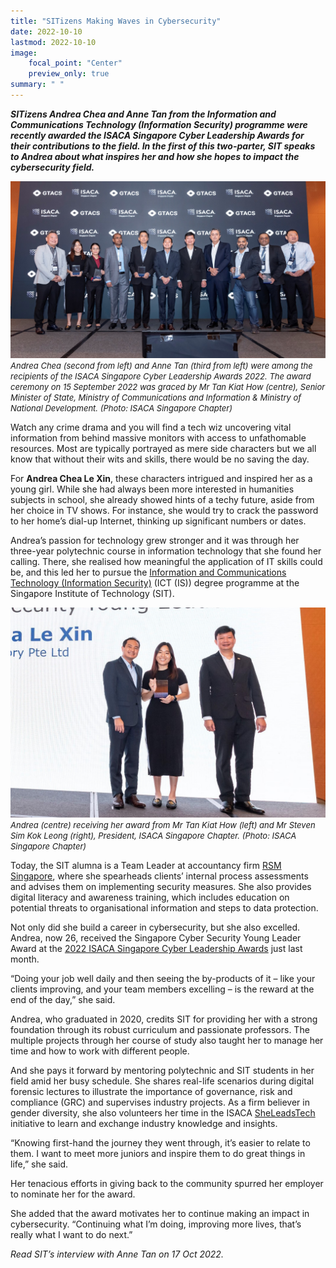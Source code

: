 ```yaml
---
title: "SITizens Making Waves in Cybersecurity"
date: 2022-10-10
lastmod: 2022-10-10
image:
    focal_point: "Center"
    preview_only: true
summary: " "
---
```


***SITizens Andrea Chea and Anne Tan from the Information and Communications Technology (Information Security) programme were recently awarded the ISACA Singapore Cyber Leadership Awards for their contributions to the field. In the first of this two-parter, SIT speaks to Andrea about what inspires her and how she hopes to impact the cybersecurity field.***

![ISACA SG 2022 Award Winners](./isacasg2022awardwinners.jpg)
*<font size = 2>Andrea Chea (second from left) and Anne Tan (third from left) were among the recipients of the ISACA Singapore Cyber Leadership Awards 2022. The award ceremony on 15 September 2022 was graced by Mr Tan Kiat How (centre), Senior Minister of State, Ministry of Communications and Information & Ministry of National Development. (Photo: ISACA Singapore Chapter)*</font>

Watch any crime drama and you will find a tech wiz uncovering vital information from behind massive monitors with access to unfathomable resources. Most are typically portrayed as mere side characters but we all know that without their wits and skills, there would be no saving the day.

For **Andrea Chea Le Xin**, these characters intrigued and inspired her as a young girl. While she had always been more interested in humanities subjects in school, she already showed hints of a techy future, aside from her choice in TV shows. For instance, she would try to crack the password to her home’s dial-up Internet, thinking up significant numbers or dates.

Andrea’s passion for technology grew stronger and it was through her three-year polytechnic course in information technology that she found her calling. There, she realised how meaningful the application of IT skills could be, and this led her to pursue the [Information and Communications Technology (Information Security)](https://www.singaporetech.edu.sg/undergraduate-programmes/information-and-communications-technology-information-security "ICT(IS)") (ICT (IS)) degree programme at the Singapore Institute of Technology (SIT).

![Award Winer Andrea](./featured.jpg)
<font size=2>*Andrea (centre) receiving her award from Mr Tan Kiat How (left) and Mr Steven Sim Kok Leong (right), President, ISACA Singapore Chapter. (Photo: ISACA Singapore Chapter)*</font>

Today, the SIT alumna is a Team Leader at accountancy firm [RSM Singapore](https://www.rsm.global/singapore/ "RSM SG"), where she spearheads clients’ internal process assessments and advises them on implementing security measures. She also provides digital literacy and awareness training, which includes education on potential threats to organisational information and steps to data protection.

Not only did she build a career in cybersecurity, but she also excelled. Andrea, now 26, received the Singapore Cyber Security Young Leader Award at the [2022 ISACA Singapore Cyber Leadership Awards](https://engage.isaca.org/singaporechapter/isacaawards/awards2022 "ISACA Awards") just last month.

“Doing your job well daily and then seeing the by-products of it – like your clients improving, and your team members excelling – is the reward at the end of the day,” she said.

Andrea, who graduated in 2020, credits SIT for providing her with a strong foundation through its robust curriculum and passionate professors. The multiple projects through her course of study also taught her to manage her time and how to work with different people.

And she pays it forward by mentoring polytechnic and SIT students in her field amid her busy schedule. She shares real-life scenarios during digital forensic lectures to illustrate the importance of governance, risk and compliance (GRC) and supervises industry projects. As a firm believer in gender diversity, she also volunteers her time in the ISACA [SheLeadsTech](https://engage.isaca.org/events/sheleadstechevents "SheLeadsTech") initiative to learn and exchange industry knowledge and insights.

 “Knowing first-hand the journey they went through, it’s easier to relate to them. I want to meet more juniors and inspire them to do great things in life,” she said.

Her tenacious efforts in giving back to the community spurred her employer to nominate her for the award.

She added that the award motivates her to continue making an impact in cybersecurity. “Continuing what I’m doing, improving more lives, that’s really what I want to do next.”

 

*Read SIT’s interview with Anne Tan on 17 Oct 2022.*

